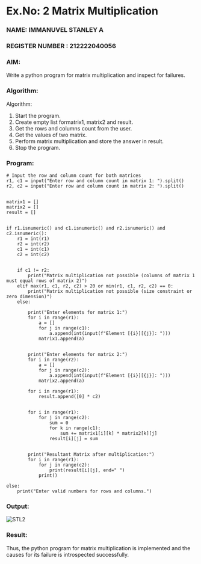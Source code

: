 # Ex.No: 2   Matrix Multiplication 

### NAME: IMMANUVEL STANLEY A                                                                           
### REGISTER NUMBER : 212222040056

### AIM: 
Write a python program for matrix multiplication and inspect for failures.
 
### Algorithm:

Algorithm:
1. Start the program.
2. Create empty list formatrix1, matrix2 and result.
3. Get the rows and columns count from the user.
4. Get the values of two matrix.
5. Perform matrix multiplication and store the answer in result.
6. Stop the program.
### Program:

```
# Input the row and column count for both matrices
r1, c1 = input("Enter row and column count in matrix 1: ").split()
r2, c2 = input("Enter row and column count in matrix 2: ").split()


matrix1 = []
matrix2 = []
result = []


if r1.isnumeric() and c1.isnumeric() and r2.isnumeric() and c2.isnumeric():
    r1 = int(r1)
    r2 = int(r2)
    c1 = int(c1)
    c2 = int(c2)

    
    if c1 != r2:
        print("Matrix multiplication not possible (columns of matrix 1 must equal rows of matrix 2)")
    elif max(r1, c1, r2, c2) > 20 or min(r1, c1, r2, c2) == 0:
        print("Matrix multiplication not possible (size constraint or zero dimension)")
    else:
        
        print("Enter elements for matrix 1:")
        for i in range(r1):
            a = []
            for j in range(c1):
                a.append(int(input(f"Element [{i}][{j}]: ")))
            matrix1.append(a)

       
        print("Enter elements for matrix 2:")
        for i in range(r2):
            a = []
            for j in range(c2):
                a.append(int(input(f"Element [{i}][{j}]: ")))
            matrix2.append(a)

        for i in range(r1):
            result.append([0] * c2)

       
        for i in range(r1):
            for j in range(c2):
                sum = 0
                for k in range(c1):
                    sum += matrix1[i][k] * matrix2[k][j]
                result[i][j] = sum

   
        print("Resultant Matrix after multiplication:")
        for i in range(r1):
            for j in range(c2):
                print(result[i][j], end=" ")
            print()

else:
    print("Enter valid numbers for rows and columns.")

```

### Output:

![STL2](https://github.com/user-attachments/assets/32383f76-7c5a-4988-a4e1-556a0f73b8fa)





### Result:
Thus, the python program for matrix multiplication is implemented and the causes for its failure is introspected successfully.


